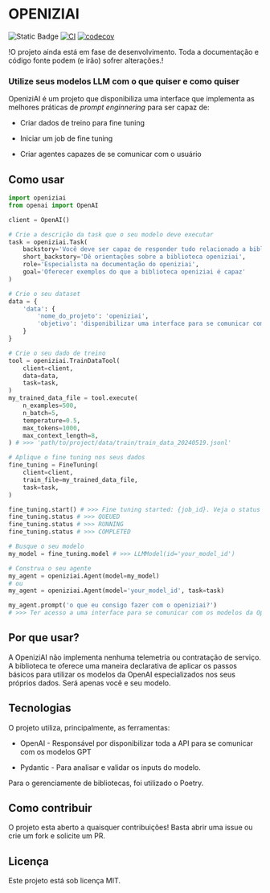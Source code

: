 # OPENIZIAI
![Static Badge](https://img.shields.io/badge/python-3.11%7C3.12-blue)
[![CI](https://github.com/RWallan/openiziai/actions/workflows/ci.yaml/badge.svg?branch=main)](https://github.com/RWallan/openiziai/actions/workflows/ci.yaml)
[![codecov](https://codecov.io/github/RWallan/openiziai/branch/main/graph/badge.svg?token=FYZ1IOHC9Y)](https://codecov.io/github/RWallan/openiziai)

!O projeto ainda está em fase de desenvolvimento. Toda a documentação e código fonte podem (e irão) sofrer alterações.!

### Utilize seus modelos LLM com o que quiser e como quiser

OpeniziAI é um projeto que disponibiliza uma interface que implementa as melhores práticas de *prompt enginnering* para ser capaz de:

- Criar dados de treino para fine tuning

- Iniciar um job de fine tuning

- Criar agentes capazes de se comunicar com o usuário

## Como usar

```python
import openiziai
from openai import OpenAI

client = OpenAI()

# Crie a descrição da task que o seu modelo deve executar
task = openiziai.Task(
    backstory='Você deve ser capaz de responder tudo relacionado a biblioteca python `openiziai`',
    short_backstory='Dê orientações sobre a biblioteca openiziai',
    role='Especialista na documentação do openiziai',
    goal='Oferecer exemplos do que a biblioteca openiziai é capaz'
)

# Crie o seu dataset
data = {
    'data': {
        'nome_do_projeto': 'openiziai',
        'objetivo': 'disponibilizar uma interface para se comunicar com a api da OpenAI',
    }
}

# Crie o seu dado de treino
tool = openiziai.TrainDataTool(
    client=client,
    data=data,
    task=task,
)
my_trained_data_file = tool.execute(
    n_examples=500,
    n_batch=5,
    temperature=0.5,
    max_tokens=1000,
    max_context_length=8,
) # >>> 'path/to/project/data/train/train_data_20240519.jsonl'

# Aplique o fine tuning nos seus dados
fine_tuning = FineTuning(
    client=client,
    train_file=my_trained_data_file,
    task=task,
)

fine_tuning.start() # >>> Fine tuning started: {job_id}. Veja o status com `.status`
fine_tuning.status # >>> QUEUED
fine_tuning.status # >>> RUNNING
fine_tuning.status # >>> COMPLETED

# Busque o seu modelo
my_model = fine_tuning.model # >>> LLMModel(id='your_model_id')

# Construa o seu agente
my_agent = openiziai.Agent(model=my_model)
# ou
my_agent = openiziai.Agent(model='your_model_id', task=task)

my_agent.prompt('o que eu consigo fazer com o openiziai?')
# >>> Ter acesso a uma interface para se comunicar com os modelos da OpenAI.
```

## Por que usar?

A OpeniziAI não implementa nenhuma telemetria ou contratação de serviço. A biblioteca te oferece uma maneira declarativa de aplicar os passos básicos para utilizar os modelos da OpenAI especializados nos seus próprios dados. Será apenas você e seu modelo.

## Tecnologias

O projeto utiliza, principalmente, as ferramentas:

- OpenAI - Responsável por disponibilizar toda a API para se comunicar com os modelos GPT

- Pydantic - Para analisar e validar os inputs do modelo.

Para o gerenciamente de bibliotecas, foi utilizado o Poetry.

## Como contribuir

O projeto esta aberto a quaisquer contribuições! Basta abrir uma issue ou crie um fork e solicite um PR.

## Licença

Este projeto está sob licença MIT.
